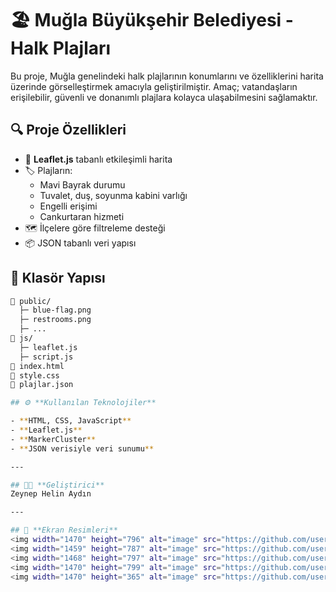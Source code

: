 # 🏖️ Muğla Büyükşehir Belediyesi - Halk Plajları

Bu proje, Muğla genelindeki halk plajlarının konumlarını ve özelliklerini harita üzerinde görselleştirmek amacıyla geliştirilmiştir. Amaç; vatandaşların erişilebilir, güvenli ve donanımlı plajlara kolayca ulaşabilmesini sağlamaktır.

## 🔍 Proje Özellikleri

- 📍 **Leaflet.js** tabanlı etkileşimli harita
- 🏷️ Plajların:
  - Mavi Bayrak durumu
  - Tuvalet, duş, soyunma kabini varlığı
  - Engelli erişimi
  - Cankurtaran hizmeti
- 🗺️ İlçelere göre filtreleme desteği
- 📦 JSON tabanlı veri yapısı

## 📁 Klasör Yapısı

```bash
📂 public/
  ├─ blue-flag.png
  ├─ restrooms.png
  ├─ ...
📂 js/
  ├─ leaflet.js
  ├─ script.js
📄 index.html
📄 style.css
📄 plajlar.json

## ⚙️ **Kullanılan Teknolojiler**

- **HTML, CSS, JavaScript**
- **Leaflet.js**
- **MarkerCluster**
- **JSON verisiyle veri sunumu**

---

## 👩‍💻 **Geliştirici**
Zeynep Helin Aydın

---

## 📱 **Ekran Resimleri**
<img width="1470" height="796" alt="image" src="https://github.com/user-attachments/assets/315c9ffb-3031-4b76-84e6-ebffd18a094d" />
<img width="1459" height="787" alt="image" src="https://github.com/user-attachments/assets/0695046b-d139-40e0-ae6a-72853798421a" />
<img width="1468" height="797" alt="image" src="https://github.com/user-attachments/assets/fc10e0b4-146d-4610-a959-5ca391cf72dc" />
<img width="1470" height="799" alt="image" src="https://github.com/user-attachments/assets/c4a4469f-5c1d-4ef2-a2e7-73167beca53c" />
<img width="1470" height="365" alt="image" src="https://github.com/user-attachments/assets/bad84e76-2c0d-4afe-ab90-5736ca2ae4be" />






